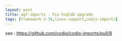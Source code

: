 ```yaml
---
layout: post
title: agf-imports - Fix hsqldb upgrade
tags: [framework-2-36,linux-support,codjo-imports]
---
```


see : https://github.com/codjo/codjo-imports/pull/8